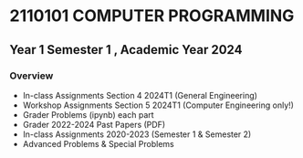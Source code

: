 # 2110101 COMPUTER PROGRAMMING
## Year 1 Semester 1 , Academic Year 2024

### Overview
- In-class Assignments Section 4 2024T1 (General Engineering)
- Workshop Assignments Section 5 2024T1 (Computer Engineering only!)
- Grader Problems (ipynb) each part
- Grader 2022-2024 Past Papers (PDF)
- In-class Assignments 2020-2023 (Semester 1 & Semester 2)
- Advanced Problems & Special Problems
